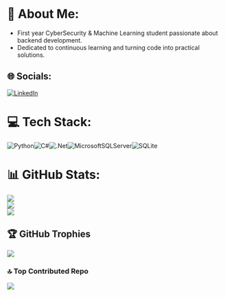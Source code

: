 # 💫 About Me:
- First year CyberSecurity & Machine Learning student passionate about backend development.
- Dedicated to continuous learning and turning code into practical solutions.


## 🌐 Socials:
[![LinkedIn](https://img.shields.io/badge/LinkedIn-%230077B5.svg?logo=linkedin&logoColor=white)](https://linkedin.com/in/andrei-chisilev-3a88b7196) 

# 💻 Tech Stack:
![Python](https://img.shields.io/badge/python-3670A0?style=for-the-badge&logo=python&logoColor=ffdd54)![C#](https://img.shields.io/badge/c%23-%23239120.svg?style=for-the-badge&logo=c-sharp&logoColor=white)![.Net](https://img.shields.io/badge/.NET-5C2D91?style=for-the-badge&logo=.net&logoColor=white)![MicrosoftSQLServer](https://img.shields.io/badge/Microsoft%20SQL%20Server-CC2927?style=for-the-badge&logo=microsoft%20sql%20server&logoColor=white)![SQLite](https://img.shields.io/badge/sqlite-%2307405e.svg?style=for-the-badge&logo=sqlite&logoColor=white)
# 📊 GitHub Stats:
![](https://github-readme-stats.vercel.app/api?username=andreichisilev&theme=onedark&hide_border=false&include_all_commits=true&count_private=false)<br/>
![](https://github-readme-streak-stats.herokuapp.com/?user=andreichisilev&theme=onedark&hide_border=false)<br/>
![](https://github-readme-stats.vercel.app/api/top-langs/?username=andreichisilev&theme=onedark&hide_border=false&include_all_commits=true&count_private=false&layout=compact)

## 🏆 GitHub Trophies
![](https://github-profile-trophy.vercel.app/?username=andreichisilev&theme=radical&no-frame=false&no-bg=false&margin-w=4)

### 🔝 Top Contributed Repo
![](https://github-contributor-stats.vercel.app/api?username=andreichisilev&limit=5&theme=dark&combine_all_yearly_contributions=true)

<!-- Proudly created with GPRM ( https://gprm.itsvg.in ) -->
